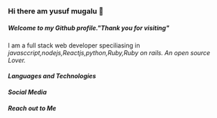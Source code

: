 ### Hi there am yusuf mugalu 👋

##### Welcome to my Github profile."Thank you for visiting"
I am a full stack web developer speciliasing in <i>javasccript,nodejs,Reactjs,python,Ruby,Ruby on rails<i>.
An open source Lover.

#### Languages and Technologies
#### Social Media
#### Reach out to Me

<!--
**muga35lu39yusuf/muga35lu39yusuf** is a ✨ _special_ ✨ repository because its `README.md` (this file) appears on your GitHub profile.

Here are some ideas to get you started:

- 🔭 I’m currently working on ...
- 🌱 I’m currently learning ...
- 👯 I’m looking to collaborate on ...
- 🤔 I’m looking for help with ...
- 💬 Ask me about ...
- 📫 How to reach me: ...
- 😄 Pronouns: ...
- ⚡ Fun fact: ...
-->
